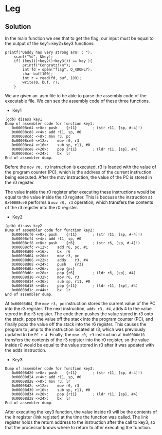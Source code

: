 # Leg
## Solution
In the main function we see that to get the flag, our input must be equal to the output of the key1+key2+key3 functions.
```
printf("Daddy has very strong arm! : ");
	scanf("%d", &key);
	if( (key1()+key2()+key3()) == key ){
		printf("Congratz!\n");
		int fd = open("flag", O_RDONLY);
		char buf[100];
		int r = read(fd, buf, 100);
		write(0, buf, r);
	}
```

We are given an .asm file to be able to parse the assembly code of the executable file.
We can see the assembly code of these three functions.
* Key1
```
(gdb) disass key1
Dump of assembler code for function key1:
   0x00008cd4 <+0>:	push	{r11}		; (str r11, [sp, #-4]!)
   0x00008cd8 <+4>:	add	r11, sp, #0
   0x00008cdc <+8>:	mov	r3, pc
   0x00008ce0 <+12>:	mov	r0, r3
   0x00008ce4 <+16>:	sub	sp, r11, #0
   0x00008ce8 <+20>:	pop	{r11}		; (ldr r11, [sp], #4)
   0x00008cec <+24>:	bx	lr
End of assembler dump.
```
Before the `mov r0, r3` instruction is executed, r3 is loaded with the value of the program counter (PC), which is the address of the current instruction being executed. After the mov instruction, the value of the PC is stored in the r0 register.

The value inside the r0 register after executing these instructions would be equal to the value inside the r3 register. This is because the instruction at `0x00008ce0` performs a `mov r0, r3` operation, which transfers the contents of the r3 register into the r0 register.

* Key2
```
(gdb) disass key2
Dump of assembler code for function key2:
   0x00008cf0 <+0>:	push	{r11}		; (str r11, [sp, #-4]!)
   0x00008cf4 <+4>:	add	r11, sp, #0
   0x00008cf8 <+8>:	push	{r6}		; (str r6, [sp, #-4]!)
   0x00008cfc <+12>:	add	r6, pc, #1
   0x00008d00 <+16>:	bx	r6
   0x00008d04 <+20>:	mov	r3, pc
   0x00008d06 <+22>:	adds	r3, #4
   0x00008d08 <+24>:	push	{r3}
   0x00008d0a <+26>:	pop	{pc}
   0x00008d0c <+28>:	pop	{r6}		; (ldr r6, [sp], #4)
   0x00008d10 <+32>:	mov	r0, r3
   0x00008d14 <+36>:	sub	sp, r11, #0
   0x00008d18 <+40>:	pop	{r11}		; (ldr r11, [sp], #4)
   0x00008d1c <+44>:	bx	lr
End of assembler dump.
```

At `0x00008d04`, the `mov r3, pc` instruction stores the current value of the PC into the r3 register. The next instruction, `adds r3, #4`, adds 4 to the value stored in the r3 register. The code then pushes the value stored in r3 onto the stack, pops the value off the stack into the program counter (PC), and finally pops the value off the stack into the r6 register. This causes the program to jump to the instruction located at r3, which was previously updated to be `PC + 4`. Finally, the `mov r0, r3` instruction at `0x00008d10` transfers the contents of the r3 register into the r0 register, so the value inside r0 would be equal to the value stored in r3 after it was updated with the adds instruction.

* Key3
```
Dump of assembler code for function key3:
   0x00008d20 <+0>:	push	{r11}		; (str r11, [sp, #-4]!)
   0x00008d24 <+4>:	add	r11, sp, #0
   0x00008d28 <+8>:	mov	r3, lr
   0x00008d2c <+12>:	mov	r0, r3
   0x00008d30 <+16>:	sub	sp, r11, #0
   0x00008d34 <+20>:	pop	{r11}		; (ldr r11, [sp], #4)
   0x00008d38 <+24>:	bx	lr
End of assembler dump.
```

After executing the key3 function, the value inside r0 will be the contents of the lr register (link register) at the time the function was called. The link register holds the return address to the instruction after the call to key3, so that the processor knows where to return to after executing the function.